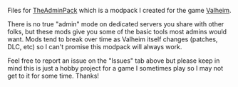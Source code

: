 Files for [TheAdminPack](https://valheim.thunderstore.io/package/JemCopeCodes/TheAdminPack/) which is a modpack I created for the game [Valheim](https://store.steampowered.com/app/892970/Valheim/). 

There is no true "admin" mode on dedicated servers you share with other folks, but these mods give you some of the basic tools most admins would want. Mods tend to break over time as Valheim itself changes (patches, DLC, etc) so I can't promise this modpack will always work. 

Feel free to report an issue on the "Issues" tab above but please keep in mind this is just a hobby project for a game I sometimes play so I may not get to it for some time. Thanks!
